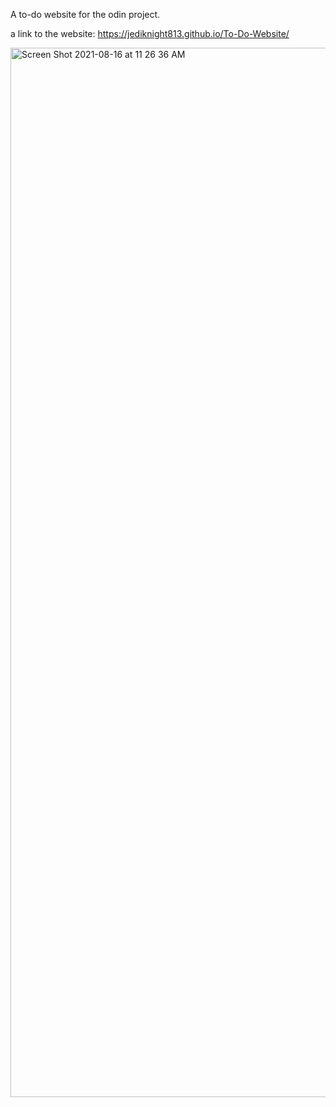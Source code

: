 A to-do website for the odin project.

a link to the website: https://jediknight813.github.io/To-Do-Website/

<img width="1679" alt="Screen Shot 2021-08-16 at 11 26 36 AM" src="https://user-images.githubusercontent.com/17935336/129597500-a0c2f10d-7fa5-478b-bce2-52211233e442.png">
